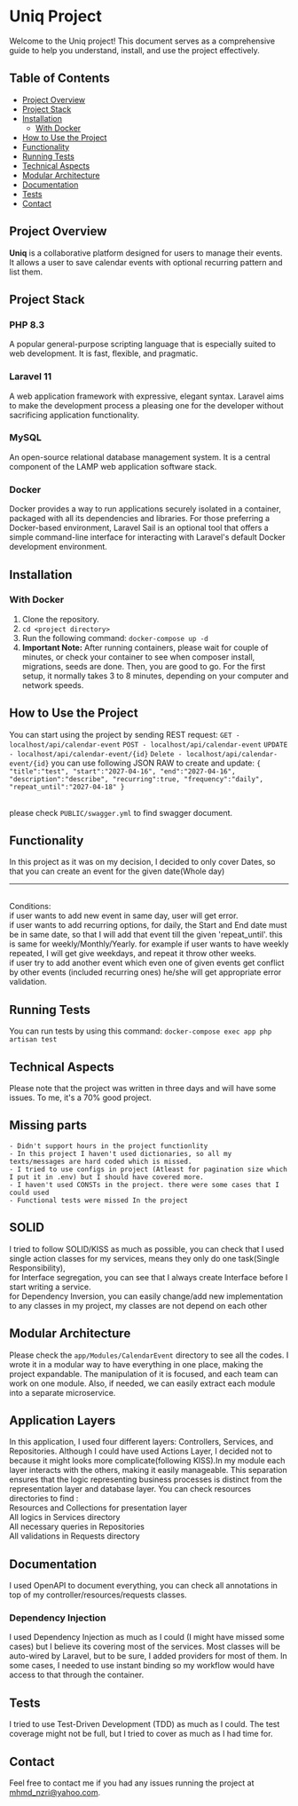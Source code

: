 # Uniq Project

Welcome to the Uniq project! This document serves as a comprehensive guide to help you understand, install, and use the project effectively.

## Table of Contents
- [Project Overview](#project-overview)
- [Project Stack](#project-stack)
- [Installation](#installation)
    - [With Docker](#with-docker)
- [How to Use the Project](#how-to-use-the-project)
- [Functionality](#Functionality)
- [Running Tests](#running-tests)
- [Technical Aspects](#technical-aspects)
- [Modular Architecture](#modular-architecture)
- [Documentation](#Documentation)
- [Tests](#tests)
- [Contact](#contact)

## Project Overview
**Uniq** is a collaborative platform designed for users to manage their events. It allows a user to save calendar events with optional recurring pattern and list them.

## Project Stack
### PHP 8.3
A popular general-purpose scripting language that is especially suited to web development. It is fast, flexible, and pragmatic.

### Laravel 11
A web application framework with expressive, elegant syntax. Laravel aims to make the development process a pleasing one for the developer without sacrificing application functionality.

### MySQL
An open-source relational database management system. It is a central component of the LAMP web application software stack.

### Docker
Docker provides a way to run applications securely isolated in a container, packaged with all its dependencies and libraries. For those preferring a Docker-based environment, Laravel Sail is an optional tool that offers a simple command-line interface for interacting with Laravel's default Docker development environment.

## Installation
### **With Docker**
1. Clone the repository.
2. `cd <project directory>`
3. Run the following command:
`docker-compose up -d`
4. **Important Note:** After running containers, please wait for couple of minutes, or check your container to see when composer install, migrations, seeds are done. Then, you are good to go. For the first setup, it normally takes 3 to 8 minutes, depending on your computer and network speeds.

## How to Use the Project
You can start using the project by sending REST request:
`GET - localhost/api/calendar-event`
`POST - localhost/api/calendar-event`
`UPDATE - localhost/api/calendar-event/{id}`
`Delete - localhost/api/calendar-event/{id}`
you can use following JSON RAW to create and update:
`{
"title":"test",
"start":"2027-04-16",
"end":"2027-04-16",
"description":"describe",
"recurring":true,
"frequency":"daily",
"repeat_until":"2027-04-18"
}`

<br>please check `PUBLIC/swagger.yml` to find swagger document.

## Functionality
In this project as it was on my decision, I decided to only cover Dates, so that you can create an event for the given date(Whole day)
<hr>
<br>Conditions:
<br>if user wants to add new event in same day, user will get error.
<br>if user wants to add recurring options, for daily, the Start and End date must be in same date, so that I will add that event till the given 'repeat_until'. this is same for weekly/Monthly/Yearly. for example if user wants to have weekly repeated, I will get give weekdays, and repeat it throw other weeks.
<br>if user try to add another event which even one of given events get conflict by other events (included recurring ones) he/she will get appropriate error validation.

## Running Tests
You can run tests by using this command:
`docker-compose exec app php artisan test`

## Technical Aspects
Please note that the project was written in three days and will have some issues. To me, it's a 70% good project. 

## Missing parts
    - Didn't support hours in the project functionlity
    - In this project I haven't used dictionaries, so all my texts/messages are hard coded which is missed.
    - I tried to use configs in project (Atleast for pagination size which I put it in .env) but I should have covered more.
    - I haven't used CONSTs in the project. there were some cases that I could used
    - Functional tests were missed In the project

## SOLID
I tried to follow SOLID/KISS as much as possible, you can check that I used single action classes for my services, means they only do one task(Single Responsibility),
<br>for Interface segregation, you can see that I always create Interface before I start writing a service.
<br>for Dependency Inversion, you can easily change/add new implementation to any classes in my project, my classes are not depend on each other

## Modular Architecture
Please check the `app/Modules/CalendarEvent` directory to see all the codes. I wrote it in a modular way to have everything in one place, making the project expandable. The manipulation of it is focused, and each team can work on one module. Also, if needed, we can easily extract each module into a separate microservice.

## Application Layers
In this application, I used four different layers: Controllers, Services, and Repositories. Although I could have used Actions Layer, I decided not to because it might looks more complicate(following KISS).In my module each layer interacts with the others, making it easily manageable. This separation ensures that the logic representing business processes is distinct from the representation layer and database layer.
You can check resources directories to find :
    <br> Resources and Collections for presentation layer
    <br> All logics in Services directory
    <br> All necessary queries in Repositories
    <br> All validations in Requests directory

## Documentation
I used OpenAPI to document everything, you can check all annotations in top of my controller/resources/requests classes.

### Dependency Injection
I used Dependency Injection as much as I could (I might have missed some cases) but I believe its covering most of the services. Most classes will be auto-wired by Laravel, but to be sure, I added providers for most of them. In some cases, I needed to use instant binding so my workflow would have access to that through the container.

## Tests
I tried to use Test-Driven Development (TDD) as much as I could. The test coverage might not be full, but I tried to cover as much as I had time for.

## Contact
Feel free to contact me if you had any issues running the project at mhmd_nzri@yahoo.com.
